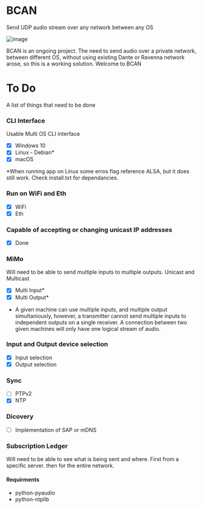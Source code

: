 # BCAN
Send UDP audio stream over any network between any OS

![image](https://user-images.githubusercontent.com/21957617/206717972-94a0e5f4-df21-4798-85d8-a3a9f745b81a.png)

BCAN is an ongoing project.
The need to send audio over a private network, between different OS, without using existing Dante or Ravenna network arose, so this is a working solution. 
Welcome to BCAN

# To Do

A list of things that need to be done 

### CLI Interface
Usable Multi OS CLI interface 
- [x] Windows 10
- [x] Linux - Debian*
- [x] macOS

*When running app on Linux some erros flag reference ALSA, but it does still work. Check install.txt for dependancies.

### Run on WiFi and Eth
- [x] WiFi
- [x] Eth

### Capable of accepting or changing unicast IP addresses
- [x] Done

### MiMo
Will need to be able to send multiple inputs to multiple outputs.
Unicast and Multicast
- [x] Multi Input*
- [x] Multi Output*

* A given machine can use multiple inputs, and multiple output simultaniously, however, a transmitter cannot send multiple inputs to independent outputs on a single receiver. A connection between two given machines will only have one logical stream of audio. 

### Input and Output device selection
- [x] Input selection
- [x] Output selection

### Sync
- [ ] PTPv2
- [x] NTP

### Dicovery
- [ ] Implementation of SAP or mDNS

### Subscription Ledger
Will need to be able to see what is being sent and where.
First from a specific server. then for the entire network.




#### Requirments
- python-pyaudio
- python-ntplib
